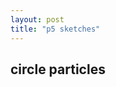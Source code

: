 ```yaml
---
layout: post
title: "p5 sketches"
---
```


## circle particles

<div id="sketchTest-holder">
</div>

